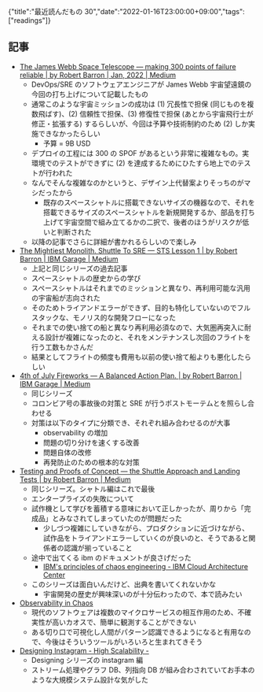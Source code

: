{"title":"最近読んだもの 30","date":"2022-01-16T23:00:00+09:00","tags":["readings"]}

## 記事

- [The James Webb Space Telescope — making 300 points of failure reliable \| by Robert Barron \| Jan, 2022 \| Medium](https://flyingbarron.medium.com/the-james-webb-space-telescope-making-300-points-of-failure-reliable-db669810a9d8)
    - DevOps/SRE のソフトウェアエンジニアが James Webb 宇宙望遠鏡の今回の打ち上げについて記載したもの
    - 通常このような宇宙ミッションの成功は (1) 冗長性で担保 (同じものを複数飛ばす)、(2) 信頼性で担保、(3) 修復性で担保 (あとから宇宙飛行士が修正・拡張する) するらしいが、今回は予算や技術制約のため (2) しか実施できなかったらしい
        - 予算 = 9B USD
    - デプロイの工程には 300 の SPOF があるという非常に複雑なもの。実環境でのテストができずに (2) を達成するためにひたすら地上でのテストが行われた
    - なんでそんな複雑なのかというと、デザイン上代替案よりそっちのがマシだったから
        - 既存のスペースシャトルに搭載できないサイズの機器なので、それを搭載できるサイズのスペースシャトルを新規開発するか、部品を打ち上げて宇宙空間で組み立てるかの二択で、後者のほうがリスクが低いと判断された
    - 以降の記事でさらに詳細が書かれるらしいので楽しみ
- [The Mightiest Monolith\. Shuttle To SRE — STS Lesson 1 \| by Robert Barron \| IBM Garage \| Medium](https://medium.com/ibm-garage/the-mightiest-monolith-7aa67ab8d84f)
    - 上記と同じシリーズの過去記事
    - スペースシャトルの歴史からの学び
    - スペースシャトルはそれまでのミッションと異なり、再利用可能な汎用の宇宙船が志向された
    - そのためトライアンドエラーができず、目的も特化していないのでフルスタックな、モノリス的な開発フローになった
    - それまでの使い捨ての船と異なり再利用必須なので、大気圏再突入に耐える設計が複雑になったのと、それをメンテナンスし次回のフライトを行う工数もかさんだ
    - 結果としてフライトの頻度も費用も以前の使い捨て船よりも悪化したらしい
- [4th of July Fireworks — A Balanced Action Plan\. \| by Robert Barron \| IBM Garage \| Medium](https://medium.com/ibm-garage/4th-of-july-fireworks-solving-technical-debt-5d54bbea833)
    - 同じシリーズ
    - コロンビア号の事故後の対策と SRE が行うポストモーテムとを照らし合わせる
    - 対策は以下のタイプに分類でき、それぞれ組み合わせるのが大事
        - observability の増加
        - 問題の切り分けを速くする改善
        - 問題自体の改修
        - 再発防止のための根本的な対策
- [Testing and Proofs of Concept — the Shuttle Approach and Landing Tests \| by Robert Barron \| Medium](https://flyingbarron.medium.com/shuttle-approach-and-landing-tests-b2efe79aa927)
    - 同じシリーズ。シャトル編はこれで最後
    - エンタープライズの失敗について
    - 試作機として学びを蓄積する意味において正しかったが、周りから「完成品」とみなされてしまっていたのが問題だった
        - 少しづつ複雑にしていきながら、プロダクションに近づけながら、試作品をトライアンドエラーしていくのが良いのと、そうであると関係者の認識が揃っていること
    - 途中で出てくる ibm のドキュメントが良さげだった
        - [IBM's principles of chaos engineering \- IBM Cloud Architecture Center](https://www.ibm.com/cloud/architecture/architecture/practices/chaos-engineering-principles/)
    - このシリーズは面白いんだけど、出典を書いてくれないかな
        - 宇宙開発の歴史が興味深いのが十分伝わったので、本で読みたい
- [Observability in Chaos](https://world.hey.com/minglei/observability-in-chaos-88d43d84)
    - 現代のソフトウェアは複数のマイクロサービスの相互作用のため、不確実性が高いカオスで、簡単に観測することができない
    - ある切り口で可視化し人間がパターン認識できるようになると有用なので、今後はそういうツールがいろいろと生まれてきそう
- [Designing Instagram \- High Scalability \-](http://highscalability.com/blog/2022/1/11/designing-instagram.html)
    - Designing シリーズの instagram 編
    - ストリーム処理やグラフ DB、列指向 DB が組み合わされていてお手本のような大規模システム設計な気がした
